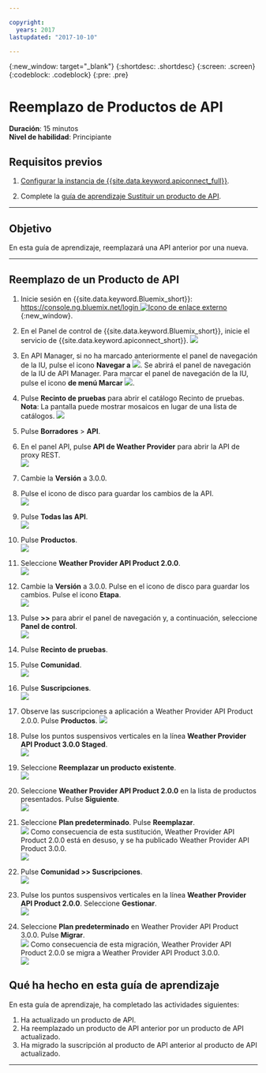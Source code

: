 ```yaml
---

copyright:
  years: 2017
lastupdated: "2017-10-10"

---
```


{:new_window: target="_blank"}
{:shortdesc: .shortdesc}
{:screen: .screen}
{:codeblock: .codeblock}
{:pre: .pre}

# Reemplazo de Productos de API
**Duración**: 15 minutos  
**Nivel de habilidad**: Principiante  

## Requisitos previos

1. [Configurar la instancia de {{site.data.keyword.apiconnect_full}}](tut_prereq_set_up_apic_instance.html).

2. Complete la [guía de aprendizaje Sustituir un producto de API](tut_manage_replace.html).

---
## Objetivo
En esta guía de aprendizaje, reemplazará una API anterior por una nueva.

---
## Reemplazo de un Producto de API
1. Inicie sesión en {{site.data.keyword.Bluemix_short}}: [https://console.ng.bluemix.net/login ![Icono de enlace externo](../../../icons/launch-glyph.svg "Icono de enlace externo")](https://console.ng.bluemix.net/login){:new_window}.

2. En el Panel de control de {{site.data.keyword.Bluemix_short}}, inicie el servicio de {{site.data.keyword.apiconnect_short}}.
![](images/Bluemix.png)

3. En API Manager, si no ha marcado anteriormente el panel de navegación de la IU, pulse el icono **Navegar a** ![](images/navigate-to.png). Se abrirá el panel de navegación de la IU de API Manager. Para marcar el panel de navegación de la IU, pulse el icono **de menú Marcar** ![](images/pinned.png).

4. Pulse **Recinto de pruebas** para abrir el catálogo Recinto de pruebas. **Nota**: La pantalla puede mostrar mosaicos en lugar de una lista de catálogos.
![](images/del-sandbox-list.png)

4. Pulse **Borradores** > **API**.

5. En el panel API, pulse **API de Weather Provider** para abrir la API de proxy REST.  
![](images/rep-api-list.png)

6. Cambie la **Versión** a 3.0.0.

7. Pulse el icono de disco para guardar los cambios de la API.  
![](images/sup-change-version.png)

8. Pulse **Todas las API**.  
![](images/rep-all-apis.png)

9. Pulse **Productos**.  
![](images/sup-prods.png)

10.	Seleccione **Weather Provider API Product 2.0.0**.  
![](images/sup-draft-prod-list.png)

11.	Cambie la **Versión** a 3.0.0. Pulse en el icono de disco para guardar los cambios. Pulse el icono **Etapa**.  
![](images/sup-change-prod-vers-3.png)

12.	Pulse **>>** para abrir el panel de navegación y, a continuación, seleccione **Panel de control**.  
![](images/rep-dashboard.png)

13.	Pulse **Recinto de pruebas**.

14.	Pulse **Comunidad**.  
![](images/sup-sand-dash.png)

15.	Pulse **Suscripciones**.  
![](images/sup-comm-orgs.png)

16.	Observe las suscripciones a aplicación a Weather Provider API Product 2.0.0. Pulse **Productos**.
![](images/sup-scriptions-200.png)  

17.	Pulse los puntos suspensivos verticales en la línea **Weather Provider API Product 3.0.0 Staged**.  
![](images/sup-stage-prod-3.png)

18.	Seleccione **Reemplazar un producto existente**.  
![](images/sup-super-prod.png)

19.	Seleccione **Weather Provider API Product 2.0.0** en la lista de productos presentados. Pulse **Siguiente**.  
![](images/sup-super-dialog-1.png)

20.	Seleccione **Plan predeterminado**. Pulse **Reemplazar**.  
![](images/sup-super-dialog-2.png)
    Como consecuencia de esta sustitución, Weather Provider API Product 2.0.0 está en desuso, y se ha publicado Weather Provider API Product 3.0.0.  
![](images/sup-dash-prods-3.png) 
 
21.	Pulse **Comunidad >> Suscripciones**.  
![](images/sup-scriptions-200.png)
 
22.	Pulse los puntos suspensivos verticales en la línea **Weather Provider API Product 2.0.0**. Seleccione **Gestionar**.  
![](images/sup-dots-manage.png) 

23.	Seleccione **Plan predeterminado** en Weather Provider API Product 3.0.0. Pulse **Migrar**.  
![](images/sup-migrate-dialog.png)
    Como consecuencia de esta migración, Weather Provider API Product 2.0.0 se migra a Weather Provider API Product 3.0.0.  
![](images/sup-migrated.png) 
 

 
## Qué ha hecho en esta guía de aprendizaje
En esta guía de aprendizaje, ha completado las actividades siguientes:

1. Ha actualizado un producto de API.
2. Ha reemplazado un producto de API anterior por un producto de API actualizado.
3. Ha migrado la suscripción al producto de API anterior al producto de API actualizado.

---












